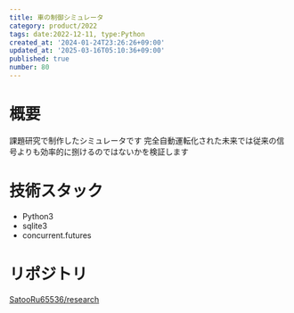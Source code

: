 ```yaml
---
title: 車の制御シミュレータ
category: product/2022
tags: date:2022-12-11, type:Python
created_at: '2024-01-24T23:26:26+09:00'
updated_at: '2025-03-16T05:10:36+09:00'
published: true
number: 80
---
```


<!-- icons: python -->

# 概要
課題研究で制作したシミュレータです
完全自動運転化された未来では従来の信号よりも効率的に捌けるのではないかを検証します

# 技術スタック
- Python3
- sqlite3
- concurrent.futures

# リポジトリ
[SatooRu65536/research](https://github.com/SatooRu65536/research)

